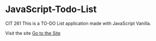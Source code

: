 # JavaScript-Todo-List

CIT 261
This is a TO-DO List application made with JavaScript Vanilla.

Visit the site
[Go to the Site](https://osvaldo111.github.io/JavaScript-Todo-List/View/index.html)
